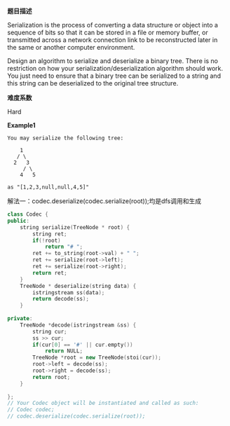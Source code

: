  **题目描述**   

Serialization is the process of converting a data structure or object into a sequence of bits so that it can be stored in a file or memory buffer, or transmitted across a network connection link to be reconstructed later in the same or another computer environment.

Design an algorithm to serialize and deserialize a binary tree. There is no restriction on how your serialization/deserialization algorithm should work. You just need to ensure that a binary tree can be serialized to a string and this string can be deserialized to the original tree structure.

 **难度系数**    

 Hard

**Example1**

```
You may serialize the following tree:

    1
   / \
  2   3
     / \
    4   5

as "[1,2,3,null,null,4,5]"
```

解法一：codec.deserialize(codec.serialize(root));均是dfs调用和生成

```c++
class Codec {
public:
    string serialize(TreeNode * root) {
        string ret;
        if(!root)
            return "# ";
        ret += to_string(root->val) + " ";
        ret += serialize(root->left);
        ret += serialize(root->right);
        return ret;
    }
    TreeNode * deserialize(string data) {
        istringstream ss(data);
        return decode(ss);
    }
    
private:
    TreeNode *decode(istringstream &ss) {
        string cur;
        ss >> cur;
        if(cur[0] == '#' || cur.empty())
            return NULL;
        TreeNode *root = new TreeNode(stoi(cur));
        root->left = decode(ss);
        root->right = decode(ss);
        return root;
    }
    
};
// Your Codec object will be instantiated and called as such:
// Codec codec;
// codec.deserialize(codec.serialize(root));
```